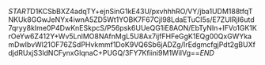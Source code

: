 $START$D1KCSbBXZ4adqTY+ejnSinG1kE43U/pxvhhhRO/VY/jba1UDM188tfqTNKUk8GGwJeNYx4iwnA5ZD5Wt1YOBK7F67Cjl98LdaETuCI5s/E7ZUlRjI6utd7qryy8kIme0P4DwKnESkpcS/P56psk6UUeQG1iE8AON/EbTyNIn+IFVo1GK1KrOeYw6Z412Y+Wv5LnlMO8NAfnMgL5U8Ax7ijfFHFeGgK1EQg00QxGWYkamDwIbvWl21OF76ZSdPHvkmmf1DoK9VQ6Sb6jADZg/IrEdgmcfgjPdt2gBUXfdjdRUxjS3ldNCFynxGlqnaC+PUGQ/3FY7Kfiini9M1WiIVg==$END$